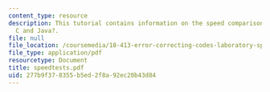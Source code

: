 ```yaml
---
content_type: resource
description: This tutorial contains information on the speed comparisons in MATLAB?,
  C and Java?.
file: null
file_location: /coursemedia/18-413-error-correcting-codes-laboratory-spring-2004/277b9f378355b5ed2f8a92ec20b43d84_speedtests.pdf
file_type: application/pdf
resourcetype: Document
title: speedtests.pdf
uid: 277b9f37-8355-b5ed-2f8a-92ec20b43d84
---
```

